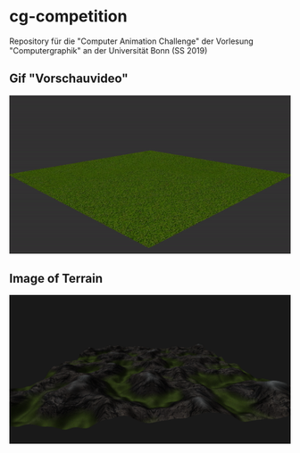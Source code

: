 ﻿# cg-competition
Repository für die "Computer Animation Challenge" der Vorlesung "Computergraphik" an der Universität Bonn (SS 2019)

## Gif "Vorschauvideo"

![](ffmpeg/Vorschauvideo.gif)

## Image of Terrain

![](terrain_preview.png)
